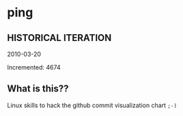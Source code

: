 # ping

## HISTORICAL ITERATION
2010-03-20

Incremented: 4674

## What is this?? 
Linux skills to hack the github commit visualization chart `;-)`
